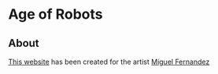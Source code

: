 # Age of Robots

## About
[This website](https://www.ageofrobots.art/) has been created for the artist [Miguel Fernandez](https://www.martineehmer.com/artist/650)
